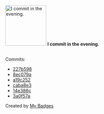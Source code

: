 <img src="https://my-badges.github.io/my-badges/evening-commits.png" alt="I commit in the evening." title="I commit in the evening." width="128">
<strong>I commit in the evening.</strong>
<br><br>

Commits:

- <a href="https://github.com/qoomon/actions--parallel-steps/commit/227b598950b8b35efe5d6a5adb74e4787ef15124">227b598</a>
- <a href="https://github.com/qoomon/actions--access-token/commit/8ec079a837740f07fc0d86430cfad9f89d9eda93">8ec079a</a>
- <a href="https://github.com/qoomon/starlines/commit/a19c2526e21b0034a102a6032f0598c1a29f2930">a19c252</a>
- <a href="https://github.com/qoomon/zsh-lazyload/commit/caba8e321ece802bce055e6d9af65a6651be0aa9">caba8e3</a>
- <a href="https://github.com/qoomon/banking-swift-messages-java/commit/14e386cb84f97ae8a6cf02c96aa699229095ee19">14e386c</a>
- <a href="https://github.com/qoomon/sandbox/commit/3a0f57a60f990275b07b5012d21ca3d099f9b1f4">3a0f57a</a>


Created by <a href="https://github.com/my-badges/my-badges">My Badges</a>